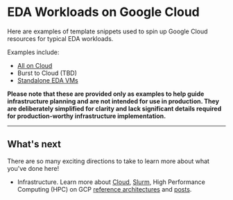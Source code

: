 # EDA Workloads on Google Cloud

Here are examples of template snippets used to spin up Google Cloud resources
for typical EDA workloads.

Examples include:

- [All on Cloud](example-all-on-cloud.md)
- Burst to Cloud (TBD)
- [Standalone EDA VMs](example-standalone-vm.md)

**Please note that these are provided only as examples to help guide
infrastructure planning and are not intended for use in production. They are
deliberately simplified for clarity and lack significant details required for
production-worthy infrastructure implementation.**

---

## What's next

There are so many exciting directions to take to learn more about what you've
done here!

- Infrastructure.  Learn more about
  [Cloud](https://cloud.google.com/),
  [Slurm](https://slurm.schedmd.com/overview.html),
  High Performance Computing (HPC) on GCP
  [reference architectures](https://cloud.google.com/solutions/hpc/) and 
  [posts](https://cloud.google.com/blog/topics/hpc).

